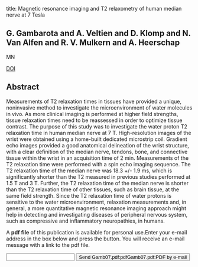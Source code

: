title: Magnetic resonance imaging and T2 relaxometry of human median nerve at 7 Tesla

## G. Gambarota and A. Veltien and D. Klomp and N. Van Alfen and R. V. Mulkern and A. Heerschap
MN

<a href="https://doi.org/10.1002/mus.20826">DOI</a>

## Abstract
Measurements of T2 relaxation times in tissues have provided a unique, noninvasive method to investigate the microenvironment of water molecules in vivo. As more clinical imaging is performed at higher field strengths, tissue relaxation times need to be reassessed in order to optimize tissue contrast. The purpose of this study was to investigate the water proton T2 relaxation time in human median nerve at 7 T. High-resolution images of the wrist were obtained using a home-built dedicated microstrip coil. Gradient echo images provided a good anatomical delineation of the wrist structure, with a clear definition of the median nerve, tendons, bone, and connective tissue within the wrist in an acquisition time of 2 min. Measurements of the T2 relaxation time were performed with a spin echo imaging sequence. The T2 relaxation time of the median nerve was 18.3 +/- 1.9 ms, which is significantly shorter than the T2 measured in previous studies performed at 1.5 T and 3 T. Further, the T2 relaxation time of the median nerve is shorter than the T2 relaxation time of other tissues, such as brain tissue, at the same field strength. Since the T2 relaxation time of water protons is sensitive to the water microenvironment, relaxation measurements and, in general, a more quantitative magnetic resonance imaging approach might help in detecting and investigating diseases of peripheral nervous system, such as compressive and inflammatory neuropathies, in humans.

A <b>pdf file</b> of this publication is available for personal use.Enter your e-mail address in the box below and press the button. You will receive an e-mail message with a link to the pdf file.
<form action="sender.php">  <input type="text" name="email">  <input type="submit" value="Send Gamb07.pdf:pdfGamb07.pdf:PDF by e-mail"></form>